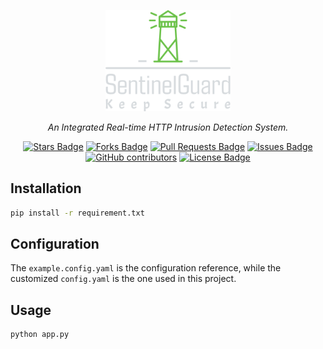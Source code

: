 <p align="center">
  <img src="./static/img/logo.svg" alt="logo" style="width:200px;">
</p>
<p align="center"><i>An Integrated Real-time HTTP Intrusion Detection System.</i></p>
<div align="center">
  <a href="https://github.com/zhsh9/SentinelGuard/stargazers"><img src="https://img.shields.io/github/stars/zhsh9/SentinelGuard" alt="Stars Badge"/></a>
<a href="https://github.com/zhsh9/SentinelGuard/network/members"><img src="https://img.shields.io/github/forks/zhsh9/SentinelGuard" alt="Forks Badge"/></a>
<a href="https://github.com/zhsh9/SentinelGuard/pulls"><img src="https://img.shields.io/github/issues-pr/zhsh9/SentinelGuard" alt="Pull Requests Badge"/></a>
<a href="https://github.com/zhsh9/SentinelGuard/issues"><img src="https://img.shields.io/github/issues/zhsh9/SentinelGuard" alt="Issues Badge"/></a>
<a href="https://github.com/zhsh9/SentinelGuard/graphs/contributors"><img alt="GitHub contributors" src="https://img.shields.io/github/contributors/zhsh9/SentinelGuard?color=2b9348"></a>
<a href="https://github.com/zhsh9/SentinelGuard/blob/master/LICENSE"><img src="https://img.shields.io/github/license/zhsh9/SentinelGuard?color=2b9348" alt="License Badge"/></a>
</div>

## Installation

```bash
pip install -r requirement.txt
```

## Configuration

The `example.config.yaml` is the configuration reference, while the customized `config.yaml` is the one used in this project.

## Usage

```bash
python app.py
```